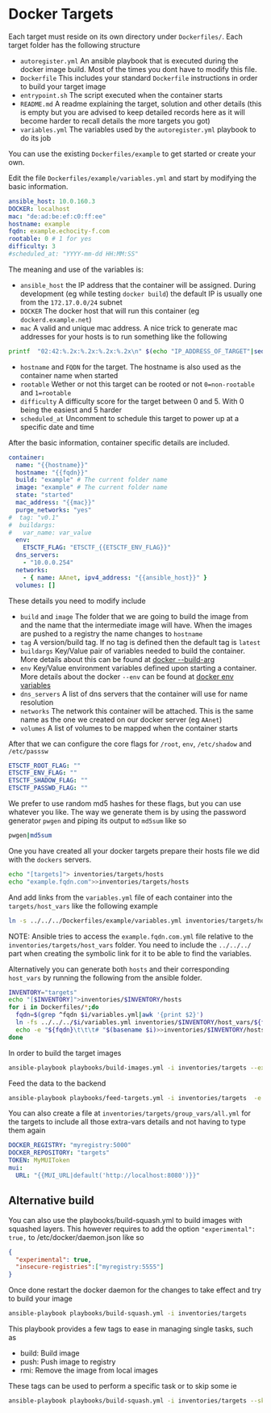 # Docker Targets
Each target must reside on its own directory under `Dockerfiles/`. Each target folder has the following structure

* `autoregister.yml` An ansible playbook that is executed during the docker image build. Most of the times you dont have to modify this file.
* `Dockerfile` This includes your standard `Dockerfile` instructions in order to build your target image
* `entrypoint.sh` The script executed when the container starts
* `README.md` A readme explaining the target, solution and other details (this is empty but you are advised to keep detailed records here as it will become harder to recall details the more targets you got)
* `variables.yml` The variables used by the `autoregister.yml` playbook to do its job

You can use the existing `Dockerfiles/example` to get started or create your own.

Edit the file `Dockerfiles/example/variables.yml` and start by modifying the basic information.
```yml
ansible_host: 10.0.160.3
DOCKER: localhost
mac: "de:ad:be:ef:c0:ff:ee"
hostname: example
fqdn: example.echocity-f.com
rootable: 0 # 1 for yes
difficulty: 3
#scheduled_at: "YYYY-mm-dd HH:MM:SS"
```

The meaning and use of the variables is:

* `ansible_host` the IP address that the container will be assigned. During
development (eg while testing `docker build`) the default IP is usually one
from the `172.17.0.0/24` subnet
* `DOCKER` The docker host that will run this container (eg `dockerd.example.net`)
* `mac` A valid and unique mac address. A nice trick to generate mac addresses for your hosts is to run something like the following
```sh
printf  "02:42:%.2x:%.2x:%.2x:%.2x\n" $(echo "IP_ADDRESS_OF_TARGET"|sed -e 's/\./ /g')
```
* `hostname` and `FQDN` for the target. The hostname is also used as the container name when started
* `rootable` Wether or not this target can be rooted or not `0=non-rootable` and `1=rootable`
* `difficulty` A difficulty score for the target between 0 and 5. With 0 being the easiest and 5 harder
* `scheduled_at` Uncomment to schedule this target to power up at a specific date and time


After the basic information, container specific details are included.
```yml
container:
  name: "{{hostname}}"
  hostname: "{{fqdn}}"
  build: "example" # The current folder name
  image: "example" # The current folder name
  state: "started"
  mac_address: "{{mac}}"
  purge_networks: "yes"
#  tag: "v0.1"
#  buildargs:
#   var_name: var_value
  env:
    ETSCTF_FLAG: "ETSCTF_{{ETSCTF_ENV_FLAG}}"
  dns_servers:
    - "10.0.0.254"
  networks:
    - { name: AAnet, ipv4_address: "{{ansible_host}}" }
  volumes: []
```

These details you need to modify include

* `build` and `image` The folder that we are going to build the image from and the name that the intermediate image will have. When the images are pushed to a registry the name changes to `hostname`
* `tag` A version/build tag. If no tag is defined then the default tag is `latest`
* `buildargs` Key/Value pair of variables needed to build the container. More details about this can be found at [docker --build-arg](https://docs.docker.com/engine/reference/commandline/build/#set-build-time-variables---build-arg)
* `env` Key/Value environment variables defined upon starting a container. More details about the docker `--env` can be found at [docker env variables](https://docs.docker.com/engine/reference/commandline/run/#set-environment-variables--e---env---env-file)
* `dns_servers` A list of dns servers that the container will use for name resolution
* `networks` The network this container will be attached. This is the same name as the one we created on our docker server (eg `AAnet`)
* `volumes` A list of volumes to be mapped when the container starts

After that we can configure the core flags for `/root`, `env`, `/etc/shadow` and `/etc/passsw`
```yml
ETSCTF_ROOT_FLAG: ""
ETSCTF_ENV_FLAG: ""
ETSCTF_SHADOW_FLAG: ""
ETSCTF_PASSWD_FLAG: ""
```
We prefer to use random md5 hashes for these flags, but you can use whatever you like. The way we generate them is by using the password generator `pwgen` and piping its output to `md5sum` like so
```sh
pwgen|md5sum
```

One you have created all your docker targets prepare their hosts file we did with the `dockers` servers.
```sh
echo "[targets]"> inventories/targets/hosts
echo "example.fqdn.com">>inventories/targets/hosts
```

And add links from the `variables.yml` file of each container into the
`targets/host_vars` like the following example
```sh
ln -s ../../../Dockerfiles/example/variables.yml inventories/targets/host_vars/example.fqdn.com.yml
```

NOTE: Ansible tries to access the `example.fqdn.com.yml` file relative to the `inventories/targets/host_vars` folder. You need to include the `../../../` part when creating the symbolic link for it to be able to find the variables.

Alternatively you can generate both `hosts` and their corresponding `host_vars` by running the following from the ansible folder.
```sh
INVENTORY="targets"
echo "[$INVENTORY]">inventories/$INVENTORY/hosts
for i in Dockerfiles/*;do
  fqdn=$(grep ^fqdn $i/variables.yml|awk '{print $2}')
  ln -fs ../../../$i/variables.yml inventories/$INVENTORY/host_vars/${fqdn}.yml
  echo -e "${fqdn}\t\t\t# "$(basename $i)>>inventories/$INVENTORY/hosts
done
```

In order to build the target images
```sh
ansible-playbook playbooks/build-images.yml -i inventories/targets --extra-vars "BUILDER=localhost" --extra-vars "DOCKER_REGISTRY=myregistry:5000" --extra-vars "DOCKER_REPOSITORY=targets"
```

Feed the data to the backend
```sh
ansible-playbook playbooks/feed-targets.yml -i inventories/targets  -e '{"mui":{"URL": "http://127.0.0.1:8080"}}'
```

You can also create a file at `inventories/targets/group_vars/all.yml` for the targets to include all those extra-vars details and not having to type them again
```yaml
DOCKER_REGISTRY: "myregistry:5000"
DOCKER_REPOSITORY: "targets"
TOKEN: MyMUIToken
mui:
  URL: "{{MUI_URL|default('http://localhost:8080')}}"
```

## Alternative build
You can also use the playbooks/build-squash.yml to build images with squashed layers. This however requires to add the option `"experimental": true,` to /etc/docker/daemon.json like so
```json
{
  "experimental": true,
  "insecure-registries":["myregistry:5555"]
}
```
Once done restart the docker daemon for the changes to take effect and try to build your image
```sh
ansible-playbook playbooks/build-squash.yml -i inventories/targets
```

This playbook provides a few tags to ease in managing single tasks, such as
* build: Build image
* push: Push image to registry
* rmi: Remove the image from local images

These tags can be used to perform a specific task or to skip some ie
```sh
ansible-playbook playbooks/build-squash.yml -i inventories/targets --skip-tags push,rmi
```
